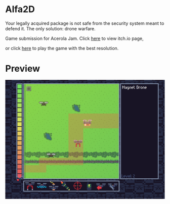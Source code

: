 # Alfa2D
Your legally acquired package is not safe from the security system meant to defend it. The only solution: drone warfare.

Game submission for Acerola Jam. Click [here](https://aleifericsson.itch.io/custodian-of-ore) to view itch.io page,

or click [here](https://aleifericsson.github.io/custodian-of-ore/) to play the game with the best resolution.


# Preview
![alt text](https://github.com/aleifericsson/custodian-of-ore/blob/main/custodian-preview.png?raw=true)
